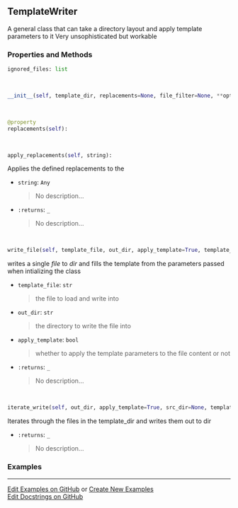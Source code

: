 ## <a id="RynLib.RynUtils.TemplateWriter.TemplateWriter">TemplateWriter</a>
A general class that can take a directory layout and apply template parameters to it
Very unsophisticated but workable

### Properties and Methods
```python
ignored_files: list
```
<a id="RynLib.RynUtils.TemplateWriter.TemplateWriter.__init__" class="docs-object-method">&nbsp;</a>
```python
__init__(self, template_dir, replacements=None, file_filter=None, **opts): 
```

<a id="RynLib.RynUtils.TemplateWriter.TemplateWriter.replacements" class="docs-object-method">&nbsp;</a>
```python
@property
replacements(self): 
```

<a id="RynLib.RynUtils.TemplateWriter.TemplateWriter.apply_replacements" class="docs-object-method">&nbsp;</a>
```python
apply_replacements(self, string): 
```
Applies the defined replacements to the
- `string`: `Any`
    >No description...
- `:returns`: `_`
    >No description...

<a id="RynLib.RynUtils.TemplateWriter.TemplateWriter.write_file" class="docs-object-method">&nbsp;</a>
```python
write_file(self, template_file, out_dir, apply_template=True, template_dir=None): 
```
writes a single _file_ to _dir_ and fills the template from the parameters passed when intializing the class
- `template_file`: `str`
    >the file to load and write into
- `out_dir`: `str`
    >the directory to write the file into
- `apply_template`: `bool`
    >whether to apply the template parameters to the file content or not
- `:returns`: `_`
    >No description...

<a id="RynLib.RynUtils.TemplateWriter.TemplateWriter.iterate_write" class="docs-object-method">&nbsp;</a>
```python
iterate_write(self, out_dir, apply_template=True, src_dir=None, template_dir=None): 
```
Iterates through the files in the template_dir and writes them out to dir
- `:returns`: `_`
    >No description...

### Examples


___

[Edit Examples on GitHub](https://github.com/McCoyGroup/References/edit/gh-pages/Documentation/examples/RynLib/RynUtils/TemplateWriter/TemplateWriter.md) or 
[Create New Examples](https://github.com/McCoyGroup/References/new/gh-pages/?filename=Documentation/examples/RynLib/RynUtils/TemplateWriter/TemplateWriter.md) <br/>
[Edit Docstrings on GitHub](https://github.com/McCoyGroup/RynLib/edit/master/RynUtils/TemplateWriter.py?message=Update%20Docs)